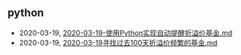 ## python
* 2020-03-19, [2020-03-19-使用Python实现自动提醒折溢价基金.md](../posts/2020-03-19-使用Python实现自动提醒折溢价基金.md)
* 2020-03-19, [2020-03-19寻找过去100天折溢价频繁的基金.md](../posts/2020-03-19寻找过去100天折溢价频繁的基金.md)